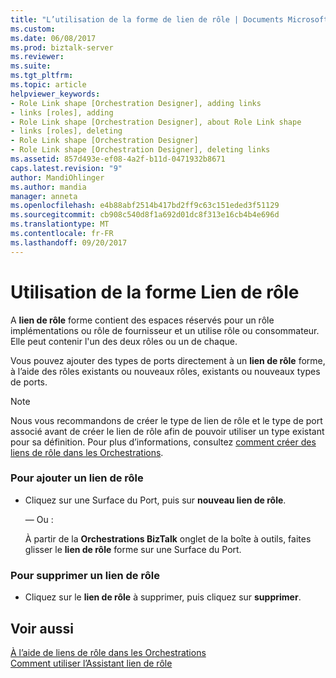 ```yaml
---
title: "L’utilisation de la forme de lien de rôle | Documents Microsoft"
ms.custom: 
ms.date: 06/08/2017
ms.prod: biztalk-server
ms.reviewer: 
ms.suite: 
ms.tgt_pltfrm: 
ms.topic: article
helpviewer_keywords:
- Role Link shape [Orchestration Designer], adding links
- links [roles], adding
- Role Link shape [Orchestration Designer], about Role Link shape
- links [roles], deleting
- Role Link shape [Orchestration Designer]
- Role Link shape [Orchestration Designer], deleting links
ms.assetid: 857d493e-ef08-4a2f-b11d-0471932b8671
caps.latest.revision: "9"
author: MandiOhlinger
ms.author: mandia
manager: anneta
ms.openlocfilehash: e4b88abf2514b417bd2ff9c63c151eded3f51129
ms.sourcegitcommit: cb908c540d8f1a692d01dc8f313e16cb4b4e696d
ms.translationtype: MT
ms.contentlocale: fr-FR
ms.lasthandoff: 09/20/2017
---
```

# <a name="how-to-use-the-role-link-shape"></a>Utilisation de la forme Lien de rôle
A **lien de rôle** forme contient des espaces réservés pour un rôle implémentations ou rôle de fournisseur et un utilise rôle ou consommateur. Elle peut contenir l'un des deux rôles ou un de chaque.  
  
 Vous pouvez ajouter des types de ports directement à un **lien de rôle** forme, à l’aide des rôles existants ou nouveaux rôles, existants ou nouveaux types de ports.  
  
> [!NOTE]
>  Nous vous recommandons de créer le type de lien de rôle et le type de port associé avant de créer le lien de rôle afin de pouvoir utiliser un type existant pour sa définition. Pour plus d’informations, consultez [comment créer des liens de rôle dans les Orchestrations](../core/how-to-create-role-links-in-orchestrations.md).  
  
### <a name="to-add-a-role-link"></a>Pour ajouter un lien de rôle  
  
-   Cliquez sur une Surface du Port, puis sur **nouveau lien de rôle**.  
  
     — Ou :  
  
     À partir de la **Orchestrations BizTalk** onglet de la boîte à outils, faites glisser le **lien de rôle** forme sur une Surface du Port.  
  
### <a name="to-remove-a-role-link"></a>Pour supprimer un lien de rôle  
  
-   Cliquez sur le **lien de rôle** à supprimer, puis cliquez sur **supprimer**.  
  
## <a name="see-also"></a>Voir aussi  
 [À l’aide de liens de rôle dans les Orchestrations](../core/using-role-links-in-orchestrations.md)   
 [Comment utiliser l’Assistant lien de rôle](../core/how-to-use-the-role-link-wizard.md)